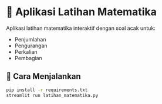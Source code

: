 # 🧮 Aplikasi Latihan Matematika

Aplikasi latihan matematika interaktif dengan soal acak untuk:
- Penjumlahan
- Pengurangan
- Perkalian
- Pembagian

## 🚀 Cara Menjalankan

```bash
pip install -r requirements.txt
streamlit run latihan_matematika.py
